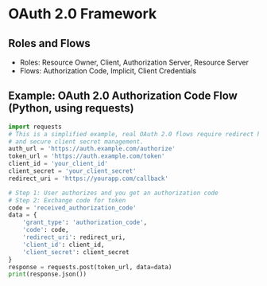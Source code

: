 # OAuth 2.0 Framework

## Roles and Flows
- Roles: Resource Owner, Client, Authorization Server, Resource Server
- Flows: Authorization Code, Implicit, Client Credentials

## Example: OAuth 2.0 Authorization Code Flow (Python, using requests)
```python
import requests
# This is a simplified example, real OAuth 2.0 flows require redirect handling
# and secure client secret management.
auth_url = 'https://auth.example.com/authorize'
token_url = 'https://auth.example.com/token'
client_id = 'your_client_id'
client_secret = 'your_client_secret'
redirect_uri = 'https://yourapp.com/callback'

# Step 1: User authorizes and you get an authorization code
# Step 2: Exchange code for token
code = 'received_authorization_code'
data = {
    'grant_type': 'authorization_code',
    'code': code,
    'redirect_uri': redirect_uri,
    'client_id': client_id,
    'client_secret': client_secret
}
response = requests.post(token_url, data=data)
print(response.json())
```
